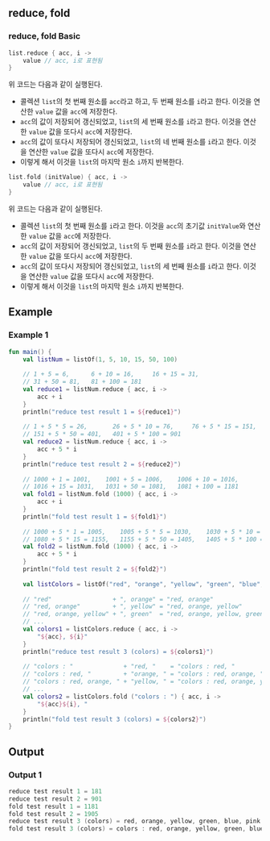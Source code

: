 ## reduce, fold
### reduce, fold Basic
```kotlin
list.reduce { acc, i ->
    value // acc, i로 표현됨
}
```
위 코드는 다음과 같이 실행된다.
* 콜렉션 ```list```의 첫 번째 원소를 ```acc```라고 하고, 두 번째 원소를 ```i```라고 한다. 이것을 연산한 ```value``` 값을 ```acc```에 저장한다.
* ```acc```의 값이 저장되어 갱신되었고, ```list```의 세 번째 원소를 ```i```라고 한다. 이것을 연산한 ```value``` 값을 또다시 ```acc```에 저장한다.
* ```acc```의 값이 또다시 저장되어 갱신되었고, ```list```의 네 번째 원소를 ```i```라고 한다. 이것을 연산한 ```value``` 값을 또다시 ```acc```에 저장한다.
* 이렇게 해서 이것을 ```list```의 마지막 원소 ```i```까지 반복한다.

```kotlin
list.fold (initValue) { acc, i ->
    value // acc, i로 표현됨
}
```
위 코드는 다음과 같이 실행된다.
* 콜렉션 ```list```의 첫 번째 원소를 ```i```라고 한다. 이것을 ```acc```의 초기값 ```initValue```와 연산한 ```value``` 값을 ```acc```에 저장한다.
* ```acc```의 값이 저장되어 갱신되었고, ```list```의 두 번째 원소를 ```i```라고 한다. 이것을 연산한 ```value``` 값을 또다시 ```acc```에 저장한다.
* ```acc```의 값이 또다시 저장되어 갱신되었고, ```list```의 세 번째 원소를 ```i```라고 한다. 이것을 연산한 ```value``` 값을 또다시 ```acc```에 저장한다.
* 이렇게 해서 이것을 ```list```의 마지막 원소 ```i```까지 반복한다.

## Example
### Example 1
```kotlin
fun main() {
    val listNum = listOf(1, 5, 10, 15, 50, 100)
    
    // 1 + 5 = 6,      6 + 10 = 16,     16 + 15 = 31,
    // 31 + 50 = 81,   81 + 100 = 181
    val reduce1 = listNum.reduce { acc, i ->
        acc + i
    }
    println("reduce test result 1 = ${reduce1}")
    
    // 1 + 5 * 5 = 26,       26 + 5 * 10 = 76,     76 + 5 * 15 = 151,
    // 151 + 5 * 50 = 401,   401 + 5 * 100 = 901
    val reduce2 = listNum.reduce { acc, i ->
        acc + 5 * i
    }
    println("reduce test result 2 = ${reduce2}")
    
    // 1000 + 1 = 1001,    1001 + 5 = 1006,    1006 + 10 = 1016,
    // 1016 + 15 = 1031,   1031 + 50 = 1081,   1081 + 100 = 1181
    val fold1 = listNum.fold (1000) { acc, i ->
        acc + i
    }
    println("fold test result 1 = ${fold1}")
    
    // 1000 + 5 * 1 = 1005,    1005 + 5 * 5 = 1030,    1030 + 5 * 10 = 1080,
    // 1080 + 5 * 15 = 1155,   1155 + 5 * 50 = 1405,   1405 + 5 * 100 = 1905
    val fold2 = listNum.fold (1000) { acc, i ->
        acc + 5 * i
    }
    println("fold test result 2 = ${fold2}")
    
    val listColors = listOf("red", "orange", "yellow", "green", "blue", "pink")
    
    // "red"                 + ", orange" = "red, orange"
    // "red, orange"         + ", yellow" = "red, orange, yellow"
    // "red, orange, yellow" + ", green"  = "red, orange, yellow, green"
    // ...
    val colors1 = listColors.reduce { acc, i ->
        "${acc}, ${i}"
    }
    println("reduce test result 3 (colors) = ${colors1}")
    
    // "colors : "              + "red, "    = "colors : red, "
    // "colors : red, "         + "orange, " = "colors : red, orange, "
    // "colors : red, orange, " + "yellow, " = "colors : red, orange, yellow, "
    // ...
    val colors2 = listColors.fold ("colors : ") { acc, i ->
        "${acc}${i}, "
    }
    println("fold test result 3 (colors) = ${colors2}")
}
```

## Output
### Output 1
```kotlin
reduce test result 1 = 181
reduce test result 2 = 901
fold test result 1 = 1181
fold test result 2 = 1905
reduce test result 3 (colors) = red, orange, yellow, green, blue, pink
fold test result 3 (colors) = colors : red, orange, yellow, green, blue, pink, 
```
